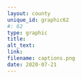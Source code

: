 ```yaml
---
layout: county 
unique_id: graphic62
#: 62
type: graphic
title: 
alt_text: 
link: 
filename: captions.png
date: 2020-07-21
---
```

